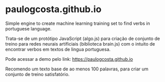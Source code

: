 # paulogcosta.github.io
Simple engine to create machine learning training set to find verbs in portuguese language.

Trata-se de um protótipo JavaScript (algo.js) para criação de conjunto de treino para redes neurais artificiais (biblioteca brain.js)
com o intuito de encontrar verbos em textos de lingua portuguesa.

Pode acessar a demo pelo link: https://paulogcosta.github.io

Recomendo um texto base de ao menos 100 palavras, para criar um conjunto de treino satisfatório.

